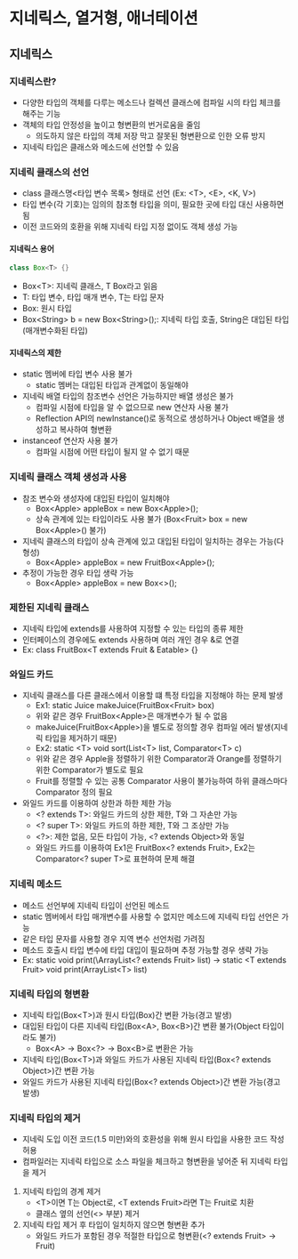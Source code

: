 # 지네릭스, 열거형, 애너테이션
## 지네릭스
### 지네릭스란?
- 다양한 타입의 객체를 다루는 메소드나 컬렉션 클래스에 컴파일 시의 타입 체크를 해주는 기능
- 객체의 타입 안정성을 높이고 형변환의 번거로움을 줄임
  - 의도하지 않은 타입의 객체 저장 막고 잘못된 형변환으로 인한 오류 방지
- 지네릭 타입은 클래스와 메소드에 선언할 수 있음

### 지네릭 클래스의 선언
- class 클래스명<타입 변수 목록> 형태로 선언 (Ex: \<T\>, \<E\>, \<K, V\>)
- 타입 변수(각 기호)는 임의의 참조형 타입을 의미, 필요한 곳에 타입 대신 사용하면 됨
- 이전 코드와의 호환을 위해 지네릭 타입 지정 없이도 객체 생성 가능

#### 지네릭스 용어
```java
class Box<T> {}
```
- Box\<T\>: 지네릭 클래스, T Box라고 읽음
- T: 타입 변수, 타입 매개 변수, T는 타입 문자
- Box: 원시 타입
- Box\<String\> b = new Box\<String\>();: 지네릭 타입 호출, String은 대입된 타입(매개변수화된 타입)

#### 지네릭스의 제한
- static 멤버에 타입 변수 사용 불가
  - static 멤버는 대입된 타입과 관계없이 동일해야
- 지네릭 배열 타입의 참조변수 선언은 가능하지만 배열 생성은 불가
  - 컴파일 시점에 타입을 알 수 없으므로 new 연산자 사용 불가
  - Reflection API의 newInstance()로 동적으로 생성하거나 Object 배열을 생성하고 복사하여 형변환
- instanceof 연산자 사용 불가
  - 컴파일 시점에 어떤 타입이 될지 알 수 없기 때문

### 지네릭 클래스 객체 생성과 사용
- 참조 변수와 생성자에 대입된 타입이 일치해야
  - Box\<Apple\> appleBox = new Box\<Apple\>();
  - 상속 관계에 있는 타입이라도 사용 불가 (Box\<Fruit\> box = new Box\<Apple\>() 불가)
- 지네릭 클래스의 타입이 상속 관계에 있고 대입된 타입이 일치하는 경우는 가능(다형성)
  - Box\<Apple\> appleBox = new FruitBox\<Apple\>();
- 추정이 가능한 경우 타입 생략 가능
  - Box\<Apple\> appleBox = new Box\<\>();

### 제한된 지네릭 클래스
- 지네릭 타입에 extends를 사용하여 지정할 수 있는 타입의 종류 제한
- 인터페이스의 경우에도 extends 사용하며 여러 개인 경우 &로 연결
- Ex: class FruitBox<T extends Fruit & Eatable> {}

### 와일드 카드
- 지네릭 클래스를 다른 클래스에서 이용할 떄 특정 타입을 지정해야 하는 문제 발생
  - Ex1: static Juice makeJuice(FruitBox\<Fruit\> box)
  - 위와 같은 경우 FruitBox\<Apple\>은 매개변수가 될 수 없음
  - makeJuice(FruitBox\<Apple\>)을 별도로 정의할 경우 컴파일 에러 발생(지네릭 타입을 제거하기 때문)
  - Ex2: static \<T\> void sort(List\<T\> list, Comparator\<T\> c)
  - 위와 같은 경우 Apple을 정렬하기 위한 Comparator<Apple>과 Orange를 정렬하기 위한 Comparator<Orange>가 별도로 필요
  - Fruit를 정렬할 수 있는 공통 Comparator 사용이 불가능하여 하위 클래스마다 Comparator 정의 필요
- 와일드 카드를 이용하여 상한과 하한 제한 가능
  - \<? extends T\>: 와일드 카드의 상한 제한, T와 그 자손만 가능
  - \<? super T\>: 와일드 카드의 하한 제한, T와 그 조상만 가능
  - \<?\>: 제한 없음, 모든 타입이 가능, <? extends Object>와 동일
  - 와일드 카드를 이용하여 Ex1은 FruitBox\<? extends Fruit\>, Ex2는 Comparator<? super T>로 표현하여 문제 해결

### 지네릭 메소드
- 메소드 선언부에 지네릭 타입이 선언된 메소드
- static 멤버에서 타입 매개변수를 사용할 수 없지만 메소드에 지네릭 타입 선언은 가능
- 같은 타입 문자를 사용할 경우 지역 변수 선언처럼 가려짐
- 메소드 호출시 타입 변수에 타입 대입이 필요하며 추정 가능할 경우 생략 가능
- Ex: static void print(\ArrayList\<? extends Fruit\> list) 
-> static \<T extends Fruit\> void print(ArrayList\<T\> list)

### 지네릭 타입의 형변환
- 지네릭 타입(Box\<T\>)과 원시 타입(Box)간 변환 가능(경고 발생)
- 대입된 타입이 다른 지네릭 타입(Box\<A\>, Box\<B\>)간 변환 불가(Object 타입이라도 불가)
  - Box\<A\> -> Box<?> -> Box\<B\>로 변환은 가능
- 지네릭 타입(Box\<T\>)과 와일드 카드가 사용된 지네릭 타입(Box\<? extends Object\>)간 변환 가능
- 와일드 카드가 사용된 지네릭 타입(Box\<? extends Object\>)간 변환 가능(경고 발생)

### 지네릭 타입의 제거
- 지네릭 도입 이전 코드(1.5 미만)와의 호환성을 위해 원시 타입을 사용한 코드 작성 허용
- 컴파일러는 지네릭 타입으로 소스 파일을 체크하고 형변환을 넣어준 뒤 지네릭 타입을 제거
1. 지네릭 타입의 경계 제거
   - \<T\>이면 T는 Object로, \<T extends Fruit\>라면 T는 Fruit로 치환
   - 클래스 옆의 선언(\<\> 부분) 제거
2. 지네릭 타입 제거 후 타입이 일치하지 않으면 형변환 추가
   - 와일드 카드가 포함된 경우 적절한 타입으로 형변환(\<? extends Fruit\> -> Fruit)
